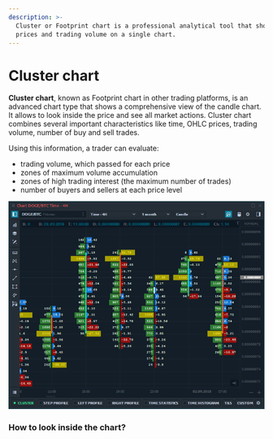 ```yaml
---
description: >-
  Cluster or Footprint chart is a professional analytical tool that shows OHLC
  prices and trading volume on a single chart.
---
```


# Cluster chart

**Cluster chart**, known as Footprint chart in other trading platforms, is an advanced chart type that shows a comprehensive view of the candle chart. It allows to look inside the price and see all market actions. Cluster chart combines several important characteristics like time, OHLC prices, trading volume, number of buy and sell trades.

Using this information, a trader can evaluate:

* trading volume, which passed for each price
* zones of maximum volume accumulation
* zones of high trading interest \(the maximum number of trades\)
* number of buyers and sellers at each price level

![General view of Cluster chart which shows Trades and Delta](../../../.gitbook/assets/cluster-chart-general-view.png)

### How to look inside the chart?





